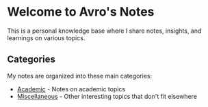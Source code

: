 # Welcome to Avro's Notes

This is a personal knowledge base where I share notes, insights, and learnings on various topics.

## Categories

My notes are organized into these main categories:

- [Academic](/academic/) - Notes on academic topics
- [Miscellaneous](/misc/) - Other interesting topics that don't fit elsewhere